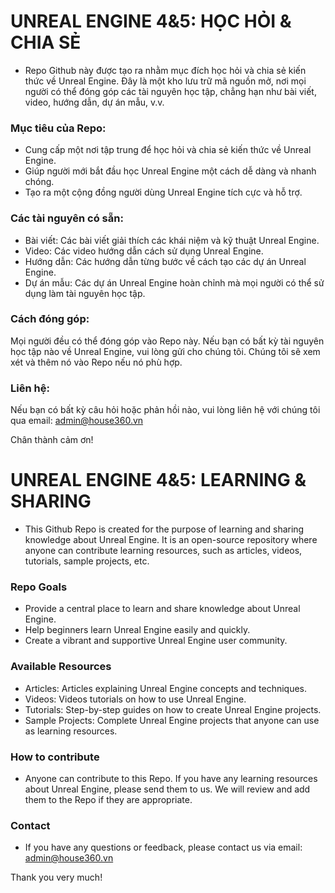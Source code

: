 # UNREAL ENGINE 4&5: HỌC HỎI & CHIA SẺ
- Repo Github này được tạo ra nhằm mục đích học hỏi và chia sẻ kiến thức về Unreal Engine. Đây là một kho lưu trữ mã nguồn mở, nơi mọi người có thể đóng góp các tài nguyên học tập, chẳng hạn như bài viết, video, hướng dẫn, dự án mẫu, v.v.

### Mục tiêu của Repo:

- Cung cấp một nơi tập trung để học hỏi và chia sẻ kiến thức về Unreal Engine.
- Giúp người mới bắt đầu học Unreal Engine một cách dễ dàng và nhanh chóng.
- Tạo ra một cộng đồng người dùng Unreal Engine tích cực và hỗ trợ.

### Các tài nguyên có sẵn:

- Bài viết: Các bài viết giải thích các khái niệm và kỹ thuật Unreal Engine.
- Video: Các video hướng dẫn cách sử dụng Unreal Engine.
- Hướng dẫn: Các hướng dẫn từng bước về cách tạo các dự án Unreal Engine.
- Dự án mẫu: Các dự án Unreal Engine hoàn chỉnh mà mọi người có thể sử dụng làm tài nguyên học tập.

### Cách đóng góp:

Mọi người đều có thể đóng góp vào Repo này. Nếu bạn có bất kỳ tài nguyên học tập nào về Unreal Engine, vui lòng gửi cho chúng tôi. Chúng tôi sẽ xem xét và thêm nó vào Repo nếu nó phù hợp.

### Liên hệ:

Nếu bạn có bất kỳ câu hỏi hoặc phản hồi nào, vui lòng liên hệ với chúng tôi qua email: admin@house360.vn

Chân thành cảm ơn!

# UNREAL ENGINE 4&5: LEARNING & SHARING

- This Github Repo is created for the purpose of learning and sharing knowledge about Unreal Engine. It is an open-source repository where anyone can contribute learning resources, such as articles, videos, tutorials, sample projects, etc.

### Repo Goals

- Provide a central place to learn and share knowledge about Unreal Engine.
- Help beginners learn Unreal Engine easily and quickly.
- Create a vibrant and supportive Unreal Engine user community.
### Available Resources

- Articles: Articles explaining Unreal Engine concepts and techniques.
- Videos: Videos tutorials on how to use Unreal Engine.
- Tutorials: Step-by-step guides on how to create Unreal Engine projects.
- Sample Projects: Complete Unreal Engine projects that anyone can use as learning resources.
### How to contribute
- Anyone can contribute to this Repo. If you have any learning resources about Unreal Engine, please send them to us. We will review and add them to the Repo if they are appropriate.

### Contact
- If you have any questions or feedback, please contact us via email: admin@house360.vn

Thank you very much!
